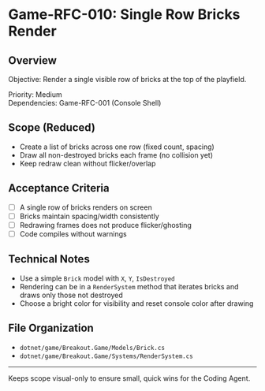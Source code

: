 # Game-RFC-010: Single Row Bricks Render

## Overview

Objective: Render a single visible row of bricks at the top of the playfield.

Priority: Medium  
Dependencies: Game-RFC-001 (Console Shell)

## Scope (Reduced)
- Create a list of bricks across one row (fixed count, spacing)
- Draw all non-destroyed bricks each frame (no collision yet)
- Keep redraw clean without flicker/overlap

## Acceptance Criteria
- [ ] A single row of bricks renders on screen
- [ ] Bricks maintain spacing/width consistently
- [ ] Redrawing frames does not produce flicker/ghosting
- [ ] Code compiles without warnings

## Technical Notes
- Use a simple `Brick` model with `X`, `Y`, `IsDestroyed`
- Rendering can be in a `RenderSystem` method that iterates bricks and draws only those not destroyed
- Choose a bright color for visibility and reset console color after drawing

## File Organization
- `dotnet/game/Breakout.Game/Models/Brick.cs`
- `dotnet/game/Breakout.Game/Systems/RenderSystem.cs`

---

Keeps scope visual-only to ensure small, quick wins for the Coding Agent.
